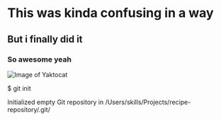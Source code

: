 # This was kinda confusing in a way 
## But i finally did it 
### So awesome yeah

![Image of Yaktocat](https://octodex.github.com/images/yaktocat.png)

$ git init

Initialized empty Git repository in /Users/skills/Projects/recipe-repository/.git/
